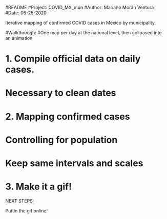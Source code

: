 #README
#Project: COVID_MX_mun
#Author: Mariano Morán Ventura
#Date: 06-25-2020

Iterative mapping of confirmed COVID cases in Mexico by municipality.

#Walkthrough:
#One map per day at the national level, then collpased into an animation
# 1. Compile official data on daily cases.
  # Necessary to clean dates
# 2. Mapping confirmed cases
  # Controlling for population
  # Keep same intervals and scales
# 3. Make it a gif!

NEXT STEPS:

Puttin the gif online!
